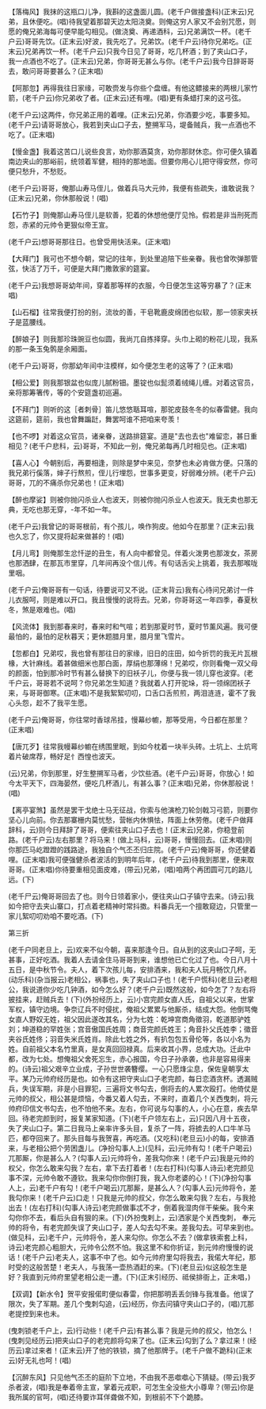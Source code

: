 <!-- { "loadSidebar": true } -->
【落梅风】我抹的这瓶口儿净，我斟的这盏面儿圆。(老千户做接盏科)(正末云)兄弟，且休便吃。(唱)待我望着那碧天边太阳浇奠。则俺这穷人家又不会别咒愿，则愿的俺兄弟海每可便早能勾相见。(做浇奠、再递酒科，云)兄弟满饮一杯。(老千户云)哥哥先饮。(正末云)好波，我先吃了。兄弟饮。(老千户云)待你兄弟吃。(正末云)兄弟再饮一杯。(老千户云)只我今日见了哥哥，吃几杯酒；到了夹山口子，我一点酒也不吃了。(正末云)兄弟，你哥哥无甚么与你。(老千户云)我今日辞哥哥去，敢问哥哥要甚么？(正末唱)

【阿那忽】再得我往日家缘，可敢赍发与你些个盘缠。有他这鳔接来的两根儿家竹箭，(老千户云)你兄弟收了者。(正末云)还有哩。(唱)更有条蜡打来的这弓弦。

(老千户云)这两件，你兄弟正用的着哩。(正末云)兄弟，你酒要少吃，事要多知。(老千户云)请哥哥放心，我若到夹山口子去，整搠军马，堤备贼兵，我一点酒也不吃了。(正末唱)

【慢金盏】我着这苦口儿说些良言，劝你那酒莫贪，劝你那财休恋。你可便久镇着南边夹山的那峪前，统领着军健，相持的那地面。但要你用心儿把守得安然，你可便只愁升，不愁贬。

(老千户云)哥哥，俺那山寿马侄儿，做着兵马大元帅，我便有些疏失，谁敢说我？(正末云)兄弟，你休那般说！(唱)

【石竹子】则俺那山寿马侄儿是软善，犯着的休想他便厅见怜。假若是非当刑死而怨，赤紧的元帅令更狠似帝王宣。

(老千户云)想哥哥那往日。也曾受用快活来。(正末唱)

【大拜门】我可也不想今朝，常记的往年，到处里追陪下些亲眷。我也曾吹弹那管弦，快活了万千，可便是大拜门撒敦家的筵宴。

(老千户云)我想哥哥幼年间，穿着那等样的衣服，今日便怎生这等穷暴了？(正末唱)

【山石榴】往常我便打扮的别，流妆的善，干皂靴鹿皮绵团也似软，那一领家夹袄子是蓝腰线。

【醉娘子】则我那珍珠豌豆也似圆，我尚兀自拣择穿。头巾上砌的粉花儿现，我系的那一条玉兔鹘是余厢面。

(老千户云)哥哥，你那幼年间中注模样，如今便怎生老的这等了？(正末唱)

【相公爱】则我那银盆也似庞儿腻粉钿。墨锭也似髭须着绒绳儿缠。对着这官员，亲将那筹箸传，等的个安筵盏初巡遍。

【不拜门】则听的这［者刺骨］笛儿悠悠聒耳喧，那驼皮鼓冬冬的似春雷健。我向这筵前，筵前，我也曾舞蹁跹，舞罢呵谁不把咱来夸羡！

【也不啰】对着这众官员，诸亲眷，送路排筵宴。道是"去也去也"难留恋，甚日重相见？(老千户悲科，云)哥哥，不知此一别，俺兄弟每再几时相见也。(正末唱)

【喜人心】今朝别后，再要相逢，则除是梦中来见，奈梦也未必肯做方便。只落的我兄弟行傒落，婶子行熬煎，侄儿行埋怨，世事多更变，好弱难分辨。(老千户云)哥哥，兀的不痛杀你兄弟也！(正末唱)

【醉也摩娑】则被你抛闪杀业人也波天，则被你抛闪杀业人也波天。我无卖也那无典，无吃也那无穿，-年不如一年。

(老千户云)我曾记的哥哥根前，有个孩儿，唤作狗皮。他如今在那里？(正末云)我也久忘了，你又提将起来做甚的！(唱)

【月儿弯】则俺那生忿忏逆的丑生，有人向中都曾见。伴着火泼男也那泼女，茶房也那洒肆，在那瓦市里穿，几年间再没个信儿传。有句话舌尖上挑着，我去那喉咙里咽。

(老千户云)俺哥哥有一句话，待要说可又不说。(正末背云)我有心待问兄弟讨一件儿衣服呵，则是难以开口。我且慢慢的说将去。兄弟，你哥哥这一年四季，春夏秋冬，煞是艰难也。(唱)

【风流体】我到那春来时，春来时和气喧；若到那夏时节，夏时节薰风遍。我可便最怕的，最怕的足秋暮天；更休题腊月里，腊月里飞雪片。

【忽都白】兄弟哎，我也曾有那往日的家缘，旧日的庄田，如今折罚的我无片瓦根椽，大针麻线。着甚做细米也那白面，厚绢也那薄绵！兄弟哎，你则看俺一双父母的颜面，怕到那冷时节有甚么替换下的旧袄子儿，你便与我一领儿穿也波穿。(老千户云，哥哥若不说呵？你兄弟怎生知道？我就着人打开驼垛，将一领绵团袄子来，与哥哥御寒。(正末唱)不是我絮絮叨叨，口舌口舌煎煎，两泪涟涟，霍不了我心头怨，趁不了我平生愿。

(老千户云)俺哥哥，你往常时香球吊挂，慢幕纱幮，那等受用，今日都在那里？(正末唱)

【唐兀歹】往常我幔幕纱幮在绣围里眠，到如今枕着一块半头砖。土坑上、土炕弯着片破席荐，畅好足忄西惶也波天。

(云)兄弟，你到那里，好生整搠军马者，少饮些酒。(老千户云)哥哥，你放心！如今太平天下，四海晏然，便吃几杯酒儿，有甚么事？(正末唱)兄弟，你休那般说！(唱)

【离亭宴煞】虽然是罢干戈绝士马无征战，你索与他演枪刀轮剑戟习弓箭，则要你坚心儿向前。你去那寨栅内莫忧愁，营帐内休惧怯，阵面上休劳倦。(老千户做拜辞科，云)则今日拜辞了哥哥，便索往夹山口子去也！(正末云)兄弟，你稳登前路。(老千户云)左右那里？将马来！(做上马科，云)哥哥，慢慢回去。(正末唱)则你那匹马屹蹬蹬的践路途，我独自个气丕丕归庄院。(老千户云)俺哥哥，你还健着哩。(正末唱)我可便强健杀者波活的到明年后年，(老千户云)待我到那里，便来取哥哥。(正末唱)你待要重相见面皮难，(带云)兄弟，(唱)咱两个再团圆可兀的路儿远。(下)

(老千尸云)俺哥哥回去了也。则今日领着家小，便往夹山口子镇守去来。(诗云)我如今把守去夹山寨口，打点着老精神时常抖擞。料番兵无一个擅敢窥边，只管里一家儿絮叨叨劝咱不要吃酒。(下)


第三折

(老千户同老旦上，云)欢来不似今朝，喜来那逢今日。自从到的这夹山口子呵，无甚事，正好吃酒。我着人去请金住马哥哥到来，谁想他已亡化过了也。今日八月十五日，是中秋节令。夫人，着下次孩儿每，安排酒来，我和夫人玩月畅饮几杯。(动乐科)(杂当报云)老相公，祸事也，失了夹山口子也！(老千户慌科)(老旦云)老相公，我说道你少吃几钟酒，如今怎么好？(老千户云)既然这般，如今怎了？左右将披挂来，赶贼兵去！(下)(外扮经历上，云)小宫完颜女直人氏，自祖父以来，世掌军权，镇守边境。争奈辽兵不时侵扰，俺祖父累累与他厮杀，结成大怨。他倒骂俺女直人野奴无姓，祖父因此遂改其名，分为七姓：乾坤宫商角徵羽，乾道那驴姓刘；坤道稳的罕姓张；宫音傲国氏姓周；商音完颜氏姓王；角音扑父氏姓李；徵音夹谷氏姓佟；羽音失米氏姓肖。除此七姓之外，有扒包包五骨伦等，各以小名为姓。自前祖父本名竹里真，是女真回回禄真。后来收其小界，总成大功。迁此中都，改为七处。想俺祖父舍死忘生，赤心报国，今日子孙承袭，也非是容易得来的。(诗云)祖父艰辛立业成，子孙世世袭簪缨。一心只愿烽尘息，保佐皇朝享太平。某乃元帅府经历是也。如令有这把守夹山口子老完颜，每日恋酒贪杯。透漏贼兵，失误军期，非是小目罪犯，三遍将文书勾去，倒将去的人累次殴打。他倚仗是元帅的叔父，相公甚是烦恼，今番又着人勾去，不来时，直着几个关西曳刺，将元帅府印信文书勾去，也不怕他不来。左右，你可说与勾事的人，小心在意，疾去早回。待老完颜到时，报复某家知道。(下)(老千户领左右上，云)只因八月十五夜，失了夹山口子。第二日我马上亲率许多头目，复杀了一阵，将掳去的人口牛羊马匹，都夺回来了。那头目每与我贺喜，再吃酒。(又吃科)(老旦云)小的每，安排酒来，与老相公把个劳困盏儿。(净扮勾事人上)(见科，云)元帅有勾！(老千户喝云)兀那厮，你是甚么人？(勾事人云)元帅将令，差我勾你来！(老千户云)我是元帅的权父，你怎么敢来勾我？左右，拿下去打着者！(左右打科)(勾事人诗云)老完颜见事不深，元帅令敢不遵钦。我来勾你你倒打我，我入你老婆的心！(下)(净扮勾事人上，云)老千户有勾！(老千户喝云)兀那厮，是甚么人？(勾事人云)元帅将令，差我勾你来！(老千户云)口走！只我是元帅的叔父，你怎么敢来勾我？左右，与我抢出去！(左右打科)(勾事人诗云)老完颜做事忒不才，倒着我湿肉伴干柴柴。我今来勾你你不去，看后头自有狠的来。(下)(外扮曳剌上，云)洒家是个关西曳刺，
奉元帅的将令，有老完颜失误了夹山口子，差人勾去勾不来。差我勾去。可早来到也。(做见科，云)老千户，元帅将令，差人来勾你。你怎么不去？(做拿铁索套上科，诗云)老完颜心粗胆大，元帅令公然不怕。我这里不和你折证，到元帅府慢慢的说话！(老千户云)老夫人，这事不中了也。如今元帅府里勾将我去，我偌大年纪，那时受的这般苦楚！老夫人，与我荡一壶热酒赶的来。(下)(老旦云)似这般怎生是好？我直到元帅府里望老相公走一遭。(下)(正末引经历、祗侯排衙上，正未唱，)

【双调】【新水令】贺平安报偌町便似春雷，你把那明丢丢剑锋与我准备。他误了限次，失了军期。差几个曳刺勾追，(云)经历，你去问镇守夹山口子的，(唱)兀那老提控到来也未。

(曳刺锁老千户上，云)行动些！(老千户云)有甚么事？我是元帅的叔父，怕怎么！(曳刺见经历云)把夹山口子的老完颜将勾来了也。(正末云)勾到了么？拿过来！(经历云)拿过来者！(正末云)开了他的铁锁，摘了他那牌于。(老千户做不跪科)(正末云)好无礼也呵！(唱)

【沉醉东风】只见他气丕丕的庭阶下立地，不由我不恶噷噷心下猜疑。(带云)我歹杀者波，(唱)我是奉着帝主宣，掌着元戎职，可怎生全没些大小尊卑？(带云)你是我所属的官呵，(唱)还待要诈耳佯聋做不知，到根前不下个跪膝。

